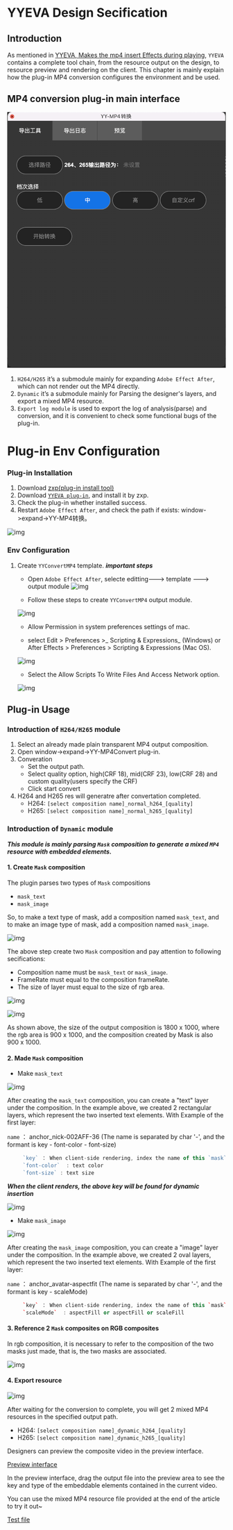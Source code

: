 # YYEVA  Design Secification

## Introduction

As mentioned in [YYEVA, Makes the mp4 insert Effects during playing](./YYEVA,Makes_the_mp4_insert_Effects_during_playing.md), `YYEVA` contains a complete tool chain, from the resource output on the design, to resource preview and rendering on the client. This chapter is mainly explain how the plug-in MP4 conversion configures the environment and be used.

## MP4 conversion plug-in main interface

![img](./img/yyeva_ae_plugin_main.png)

1. `H264/H265` it’s a submodule mainly for expanding `Adobe Effect After`, which can not render out the MP4 directly.
2. `Dynamic` it’s a submodule mainly for Parsing the designer's layers, and export a mixed MP4 resource.
3. `Export log module` is used to export the log of analysis(parse) and conversion, and it is convenient to check some functional bugs of the plug-in.

# Plug-in Env Configuration

### Plug-in Installation

1.	Download [zxp(plug-in install tool)](https://aescripts.com/learn/zxp-installer/) 
2. Download [`YYEVA plug-in`](./AEP/build/2.7.0/YYYSMP4Conveter.zxp), and install it by zxp.
3. Check the plug-in whether installed success.
4. Restart `Adobe Effect After`, and check the path if exists: window->expand->YY-MP4转换。

![img](./img/ae_installer_step1.png) 

### Env Configuration

1.	Create `YYConvertMP4` template. ***important steps***
	*	Open `Adobe Effect After`, selecte editting---> template ---> output module
	![img](./img/ae_config_step1.png)

	* Follow these steps to create `YYConvertMP4` output module.

	![img](./img/ae_config_step2.png)

	* Allow Permission in system preferences settings of mac.

	* select Edit > Preferences >_ Scripting & Expressions_ (Windows) or After Effects > Preferences > Scripting & Expressions (Mac OS).

	![img](./img/ae_config_step3.png)

	* Select the Allow Scripts To Write Files And Access Network option.
 
	![img](./img/ae_config_step4.png) 

## Plug-in Usage

### Introduction of `H264/H265` module

1.	Select an already made plain transparent MP4 output composition.
2. Open window->expand->YY-MP4Convert plug-in.
3. Converation
	* Set the output path.
	* Select quality option, high(CRF 18), mid(CRF 23), low(CRF 28) and custom quality(users specify the CRF)
	* Click start convert
4. H264 and H265 res will generatre after convertation completed.
	* H264: `[select composition name]_normal_h264_[quality]`
	* H265: `[select composition name]_normal_h265_[quality]`

### Introduction of `Dynamic` module

***This module is mainly parsing `Mask` composition to generate a mixed `MP4` resource with embedded elements.***

#### 1.	Create `Mask` composition

The plugin parses two types of `Mask` compositions

* `mask_text`
* `mask_image`

So, to make a text type of mask, add a composition named `mask_text`, and to make an image type of mask, add a composition named `mask_image`.

![img](./img/ae_mask_step_create.png) 

The above step create two `Mask` composition and pay attention to following secifications:

 * Composition name must be `mask_text` or `mask_image`.
 * FrameRate must equal to the composition frameRate.
 * The size of layer must equal to the size of rgb area.

![img](./img/ae_mask_step_create_2.png) 
   
![img](./img/ae_mask_step_create_3.png) 

As shown above, the size of the output composition is 1800 x 1000, where the rgb area is 900 x 1000, and the composition created by Mask is also 900 x 1000.

#### 2. Made `Mask` composition

* Make `mask_text`

![img](./img/ae_mask_text_create.png) 

After creating the `mask_text` composition, you can create a "text" layer under the composition. In the example above, we created 2 rectangular layers, which represent the two inserted text elements. With Example of the first layer:

`name` ： anchor_nick-002AFF-36 (The name is separated by char '-', and the formant is key - font-color - font-size)

```js
     `key` ： When client-side rendering, index the name of this `mask`
     `font-color`  : text color
     `font-size` : text size
```

***When the client renders, the above key will be found for dynamic insertion***

![img](./img/ae_mask_text_key.png) 

* Make `mask_image`

![img](./img/ae_mask_image_create.png) 

After creating the `mask_image` composition, you can create a "image" layer under the composition. In the example above, we created 2 oval layers, which represent the two inserted text elements. With Example of the first layer:

`name` ： anchor_avatar-aspectfit (The name is separated by char '-', and the formant is key - scaleMode)

```c++
     `key` ： When client-side rendering, index the name of this `mask`
     `scaleMode`  : aspectFill or aspectFill or scaleFill
```

#### 3. Reference 2 `Mask` composites on RGB composites

In rgb composition, it is necessary to refer to the composition of the two masks just made, that is, the two masks are associated.

![img](./img/ae_reference_out.png) 

#### 4. Export resource

![img](./img/ae_output_mp4.png) 

After waiting for the conversion to complete, you will get 2 mixed MP4 resources in the specified output path.

* H264: `[select composition name]_dynamic_h264_[quality]`
* H265: `[select composition name]_dynamic_h265_[quality]`

Designers can preview the composite video in the preview interface.

[Preview interface](https://gfe.yy.com/e-video/preview/)

In the preview interface, drag the output file into the preview area to see the key and type of the embeddable elements contained in the current video.

You can use the mixed MP4 resource file provided at the end of the article to try it out~

[Test file](./img/输出_dynamic_264_mid.mp4)

